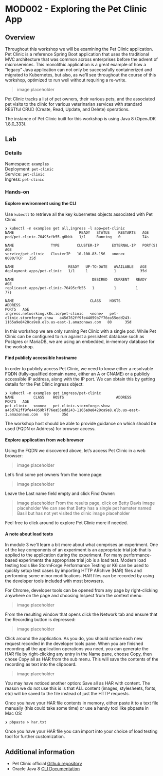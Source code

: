# MOD002 - Exploring the Pet Clinic App

## Overview

Throughout this workshop we will be examining the Pet Clinic application. Pet Clinic is a reference Spring Boot application that uses the traditional MVC architecture that was common across enterprises before the advent of microservices. This monolithic application is a great example of how a “legacy” Java application can not only be successfully containerized and migrated to Kubernetes, but also, as we’ll see throughout the course of this workshop, optimized to run well without requiring a re-write.
>image placeholder


Pet Clinic tracks a list of pet owners, their various pets, and the associated pet visits to the clinic for various veterinarian services with standard RESTful CRUD (Create, Read, Update, and Delete) operations.

The instance of Pet Clinic built for this workshop is using Java 8 (OpenJDK 1.8.0_333).


## Lab
### Details 
Namespace: `examples`<br>
Deployment: `pet-clinic`<br>
Service: `pet-clinic`<br>
Ingress: `pet-clinic`

### Hands-on

#### Explore environment using the CLI

Use `kubectl` to retrieve all the key kubernetes objects associated with Pet Clinic

    ❯ kubectl -n examples get all,ingress -l app=pet-clinic
    NAME                              READY   STATUS    RESTARTS   AGE
    pod/pet-clinic-76495cfb55-g6bbk   1/1     Running   0          74s

    NAME                 TYPE        CLUSTER-IP      EXTERNAL-IP   PORT(S)    AGE
    service/pet-clinic   ClusterIP   10.100.83.156   <none>        8080/TCP   35d

    NAME                         READY   UP-TO-DATE   AVAILABLE   AGE
    deployment.apps/pet-clinic   1/1     1            1           35d

    NAME                                    DESIRED   CURRENT   READY   AGE
    replicaset.apps/pet-clinic-76495cfb55   1         1         1       77s

    NAME                                   CLASS    HOSTS                        ADDRESS                                                                         PORTS   AGE
    ingress.networking.k8s.io/pet-clinic   <none>   pet-clinic.stormforge.show   a45d762ff9fe44059b7f76ea55edd243-1165a9e8428ca9e8.elb.us-east-1.amazonaws.com   80      35d

In this workshop we are only running Pet Clinic with a single pod. While Pet Clinic can be configured to run against a persistent database such as Postgres or MariaDB, we are using an embedded, in-memory database for the workshop.


#### Find publicly accessible hostname

In order to publicly access Pet Clinic, we need to know either a resolvable FQDN (fully-qualified domain name, either an A or CNAME) or a publicly accessible IP address, along with the IP port. We can obtain this by getting details for the Pet Clinic ingress object:

    ❯ kubectl -n examples get ingress/pet-clinic
    NAME         CLASS    HOSTS                        ADDRESS                                                                         PORTS   AGE
    pet-clinic   <none>   pet-clinic.stormforge.show   a45d762ff9fe44059b7f76ea55edd243-1165a9e8428ca9e8.elb.us-east-1.amazonaws.com   80      35d

The workshop host should be able to provide guidance on which should be used (FQDN or Address) for browser access.


#### Explore application from web browser

Using the FQDN we discovered above, let’s access Pet Clinic in a web browser:
>image placeholder

Let’s find some pet owners from the home page:
>image placeholder

Leave the Last name field empty and click Find Owner:
>image placeholder
From the results page, click on Betty Davis
>image placeholder
We can see that Betty has a single pet hamster named Basil but has not yet visited the clinic
>image placeholder

Feel free to click around to explore Pet Clinic more if needed.
#### A note about load tests

In module 3 we’ll learn a bit more about what comprises an experiment. One of the key components of an experiment is an appropriate trial job that is applied to the application during the experiment. For many performance-based experiments the appropriate trial job is a load test. Modern load testing tools like StormForge Performance Testing or K6 can be used to quickly setup test cases by importing HTTP ARchive (HAR) files and performing some minor modifications. HAR files can be recorded by using the developer tools included with most browsers. 

For Chrome, developer tools can be opened from any page by right-clicking anywhere on the page and choosing Inspect from the context menu:
>image placeholder


From the resulting window that opens click the Network tab and ensure that the Recording button is depressed:
>image placeholder



Click around the application. As you do, you should notice each new request recorded in the developer tools pane. When you are finished recording all the application operations you need, you can generate the HAR file by right-clicking any entry in the Name pane, choose Copy, then chose Copy all as HAR from the sub menu. This will save the contents of the recording as text into the clipboard.
>image placeholder


You may have noticed another option: Save all as HAR with content. The reason we do not use this is is that ALL content (images, stylesheets, fonts, etc) will be saved to the file instead of just the HTTP requests.

Once you have your HAR file contents in memory, either paste it to a text file manually (this could take some time) or use a handy tool like pbpaste in Mac OS:

`❯ pbpaste > har.txt`

Once you have your HAR file you can import into your choice of load testing tool for further customization.


## Additional information
* Pet Clinic official [Github repository](https://github.com/spring-projects/spring-petclinic)
* Oracle Java 8 [CLI Documentation](https://docs.oracle.com/javase/8/docs/technotes/tools/unix/java.html#BGBCIEFC)
